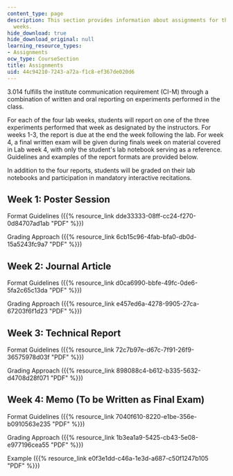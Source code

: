 ```yaml
---
content_type: page
description: This section provides information about assignments for the four lab
  weeks.
hide_download: true
hide_download_original: null
learning_resource_types:
- Assignments
ocw_type: CourseSection
title: Assignments
uid: 44c94210-7243-a72a-f1c8-ef367de020d6
---
```


3.014 fulfills the institute communication requirement (CI-M) through a combination of written and oral reporting on experiments performed in the class.

For each of the four lab weeks, students will report on one of the three experiments performed that week as designated by the instructors. For weeks 1-3, the report is due at the end the week following the lab. For week 4, a final written exam will be given during finals week on material covered in Lab week 4, with only the student's lab notebook serving as a reference. Guidelines and examples of the report formats are provided below.

In addition to the four reports, students will be graded on their lab notebooks and participation in mandatory interactive recitations.

Week 1: Poster Session
----------------------

Format Guidelines ({{% resource_link dde33333-08ff-cc24-f270-0d84707ad1ab "PDF" %}})

Grading Approach ({{% resource_link 6cb15c96-4fab-bfa0-db0d-15a5243fc9a7 "PDF" %}})

Week 2: Journal Article
-----------------------

Format Guidelines ({{% resource_link d0ca6990-bbfe-49fc-0de6-5fa2c65c13da "PDF" %}})

Grading Approach ({{% resource_link e457ed6a-4278-9905-27ca-67203f6f1d23 "PDF" %}})

Week 3: Technical Report
------------------------

Format Guidelines ({{% resource_link 72c7b97e-d67c-7f91-26f9-36575978d03f "PDF" %}})

Grading Approach ({{% resource_link 898088c4-b612-b335-5632-d4708d28f071 "PDF" %}})

Week 4: Memo (To be Written as Final Exam)
------------------------------------------

Format Guidelines ({{% resource_link 7040f610-8220-e1be-356e-b0910563e235 "PDF" %}})

Grading Approach ({{% resource_link 1b3ea1a9-5425-cb43-5e08-e977196cea55 "PDF" %}})

Example ({{% resource_link e0f3e1dd-c46a-1e3d-a687-c50f1247b105 "PDF" %}})